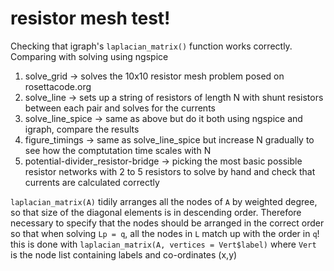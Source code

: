 # resistor mesh test!

Checking that igraph's ```laplacian_matrix()``` function works correctly. Comparing with solving using ngspice

1. solve_grid       -> solves the 10x10 resistor mesh problem posed on rosettacode.org
2. solve_line       -> sets up a string of resistors of length N with shunt resistors between each pair and solves for the currents
3. solve_line_spice -> same as above but do it both using ngspice and igraph, compare the results
4. figure_timings   -> same as solve_line_spice but increase N gradually to see how the comptutation time scales with N
5. potential-divider_resistor-bridge -> picking the most basic possible resistor networks with 2 to 5 resistors to solve by hand and check that currents are calculated correctly

```laplacian_matrix(A)``` tidily arranges all the nodes of ```A``` by weighted degree, so that size of the diagonal elements is in descending order. Therefore necessary to specify that the nodes should be arranged in the correct order so that when solving ```Lp = q```, all the nodes in ```L``` match up with the order in ```q```! this is done with ```laplacian_matrix(A, vertices = Vert$label)``` where ```Vert``` is the node list containing labels and co-ordinates (x,y)
